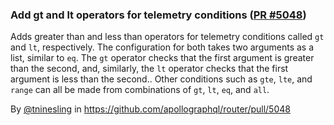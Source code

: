 ### Add gt and lt operators for telemetry conditions ([PR #5048](https://github.com/apollographql/router/pull/5048))

Adds greater than and less than operators for telemetry conditions called `gt` and `lt`, respectively. The configuration for both takes two arguments as a list, similar to `eq`. The `gt` operator checks that the first argument is greater than the second, and, similarly, the `lt` operator checks that the first argument is less than the second.. Other conditions such as `gte`, `lte`, and `range` can all be made from combinations of `gt`, `lt`, `eq`, and `all`.

By [@tninesling](https://github.com/tninesling) in https://github.com/apollographql/router/pull/5048
